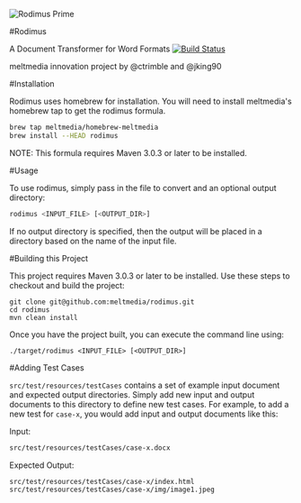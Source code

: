 ![Rodimus Prime](https://raw.github.com/meltmedia/rodimus/master/src/test/resources/testCases/image-test/images/image1.jpeg)

#Rodimus

A Document Transformer for Word Formats
[![Build Status](https://secure.travis-ci.org/meltmedia/rodimus.png?branch=master)](https://travis-ci.org/meltmedia/rodimus)

meltmedia innovation project by @ctrimble and @jking90

#Installation

Rodimus uses homebrew for installation.  You will need to install meltmedia's homebrew tap to get the rodimus formula.

```bash
brew tap meltmedia/homebrew-meltmedia
brew install --HEAD rodimus
```

NOTE: This formula requires Maven 3.0.3 or later to be installed.

#Usage

To use rodimus, simply pass in the file to convert and an optional output directory:

```bash
rodimus <INPUT_FILE> [<OUTPUT_DIR>]
```

If no output directory is specified, then the output will be placed in a directory based on the name of the input file.

#Building this Project

This project requires Maven 3.0.3 or later to be installed.  Use these steps to checkout and build the project:

```
git clone git@github.com:meltmedia/rodimus.git
cd rodimus
mvn clean install
```

Once you have the project built, you can execute the command line using:

```
./target/rodimus <INPUT_FILE> [<OUTPUT_DIR>]
```

#Adding Test Cases

`src/test/resources/testCases` contains a set of example input document and expected output directories.  Simply
add new input and output documents to this directory to define new test cases.  For example,
to add a new test for `case-x`, you would add input and output documents like this:

Input:
```bash
src/test/resources/testCases/case-x.docx
```
Expected Output:
```bash
src/test/resources/testCases/case-x/index.html
src/test/resources/testCases/case-x/img/image1.jpeg
```
